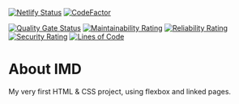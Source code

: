 [![Netlify Status](https://api.netlify.com/api/v1/badges/c3ec0ed5-5a5f-41c7-a20c-a599f9976cd2/deploy-status)](https://app.netlify.com/sites/amir-about-imd/deploys)
[![CodeFactor](https://www.codefactor.io/repository/github/amir-pourhadi/about-imd/badge)](https://www.codefactor.io/repository/github/amir-pourhadi/about-imd)

[![Quality Gate Status](https://sonarcloud.io/api/project_badges/measure?project=Amir-Pourhadi_About-IMD&metric=alert_status)](https://sonarcloud.io/dashboard?id=Amir-Pourhadi_About-IMD)
[![Maintainability Rating](https://sonarcloud.io/api/project_badges/measure?project=Amir-Pourhadi_About-IMD&metric=sqale_rating)](https://sonarcloud.io/dashboard?id=Amir-Pourhadi_About-IMD)
[![Reliability Rating](https://sonarcloud.io/api/project_badges/measure?project=Amir-Pourhadi_About-IMD&metric=reliability_rating)](https://sonarcloud.io/dashboard?id=Amir-Pourhadi_About-IMD)
[![Security Rating](https://sonarcloud.io/api/project_badges/measure?project=Amir-Pourhadi_About-IMD&metric=security_rating)](https://sonarcloud.io/dashboard?id=Amir-Pourhadi_About-IMD)
[![Lines of Code](https://sonarcloud.io/api/project_badges/measure?project=Amir-Pourhadi_About-IMD&metric=ncloc)](https://sonarcloud.io/dashboard?id=Amir-Pourhadi_About-IMD)


# About IMD

My very first HTML & CSS project, using flexbox and linked pages.
